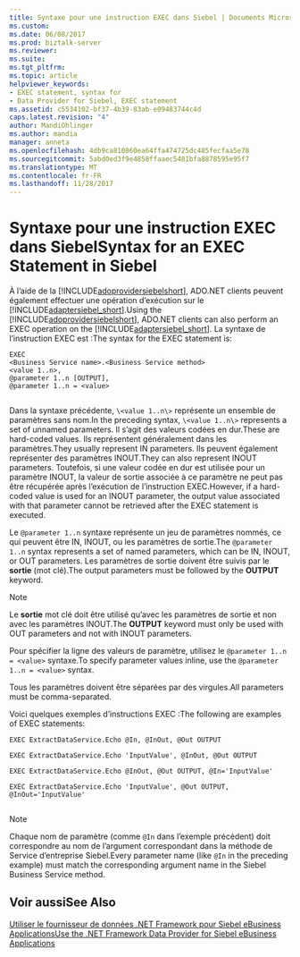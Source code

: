 ```yaml
---
title: Syntaxe pour une instruction EXEC dans Siebel | Documents Microsoft
ms.custom: 
ms.date: 06/08/2017
ms.prod: biztalk-server
ms.reviewer: 
ms.suite: 
ms.tgt_pltfrm: 
ms.topic: article
helpviewer_keywords:
- EXEC statement, syntax for
- Data Provider for Siebel, EXEC statement
ms.assetid: c5534102-bf37-4b39-83ab-e09483744c4d
caps.latest.revision: "4"
author: MandiOhlinger
ms.author: mandia
manager: anneta
ms.openlocfilehash: 4db9ca810860ea64ffa474725dc485fecfaa5e78
ms.sourcegitcommit: 5abd0ed3f9e4858ffaaec5481bfa8878595e95f7
ms.translationtype: MT
ms.contentlocale: fr-FR
ms.lasthandoff: 11/28/2017
---
```

# <a name="syntax-for-an-exec-statement-in-siebel"></a><span data-ttu-id="9a368-102">Syntaxe pour une instruction EXEC dans Siebel</span><span class="sxs-lookup"><span data-stu-id="9a368-102">Syntax for an EXEC Statement in Siebel</span></span>
<span data-ttu-id="9a368-103">À l’aide de la [!INCLUDE[adoprovidersiebelshort](../../includes/adoprovidersiebelshort-md.md)], ADO.NET clients peuvent également effectuer une opération d’exécution sur le [!INCLUDE[adaptersiebel_short](../../includes/adaptersiebel-short-md.md)].</span><span class="sxs-lookup"><span data-stu-id="9a368-103">Using the [!INCLUDE[adoprovidersiebelshort](../../includes/adoprovidersiebelshort-md.md)], ADO.NET clients can also perform an EXEC operation on the [!INCLUDE[adaptersiebel_short](../../includes/adaptersiebel-short-md.md)].</span></span> <span data-ttu-id="9a368-104">La syntaxe de l’instruction EXEC est :</span><span class="sxs-lookup"><span data-stu-id="9a368-104">The syntax for the EXEC statement is:</span></span>  
  
```  
EXEC  
<Business Service name>.<Business Service method>  
<value 1..n>,  
@parameter 1..n [OUTPUT],  
@parameter 1..n = <value>  
  
```  
  
 <span data-ttu-id="9a368-105">Dans la syntaxe précédente, `\<value 1..n\>` représente un ensemble de paramètres sans nom.</span><span class="sxs-lookup"><span data-stu-id="9a368-105">In the preceding syntax, `\<value 1..n\>` represents a set of unnamed parameters.</span></span> <span data-ttu-id="9a368-106">Il s’agit des valeurs codées en dur.</span><span class="sxs-lookup"><span data-stu-id="9a368-106">These are hard-coded values.</span></span> <span data-ttu-id="9a368-107">Ils représentent généralement dans les paramètres.</span><span class="sxs-lookup"><span data-stu-id="9a368-107">They usually represent IN parameters.</span></span>  <span data-ttu-id="9a368-108">Ils peuvent également représenter des paramètres INOUT.</span><span class="sxs-lookup"><span data-stu-id="9a368-108">They can also represent INOUT parameters.</span></span> <span data-ttu-id="9a368-109">Toutefois, si une valeur codée en dur est utilisée pour un paramètre INOUT, la valeur de sortie associée à ce paramètre ne peut pas être récupérée après l’exécution de l’instruction EXEC.</span><span class="sxs-lookup"><span data-stu-id="9a368-109">However, if a hard-coded value is used for an INOUT parameter, the output value associated with that parameter cannot be retrieved after the EXEC statement is executed.</span></span>  
  
 <span data-ttu-id="9a368-110">Le `@parameter 1..n` syntaxe représente un jeu de paramètres nommés, ce qui peuvent être IN, INOUT, ou les paramètres de sortie.</span><span class="sxs-lookup"><span data-stu-id="9a368-110">The `@parameter 1..n` syntax represents a set of named parameters, which can be IN, INOUT, or OUT parameters.</span></span> <span data-ttu-id="9a368-111">Les paramètres de sortie doivent être suivis par le **sortie** (mot clé).</span><span class="sxs-lookup"><span data-stu-id="9a368-111">The output parameters must be followed by the **OUTPUT** keyword.</span></span>  
  
> [!NOTE]
>  <span data-ttu-id="9a368-112">Le **sortie** mot clé doit être utilisé qu’avec les paramètres de sortie et non avec les paramètres INOUT.</span><span class="sxs-lookup"><span data-stu-id="9a368-112">The **OUTPUT** keyword must only be used with OUT parameters and not with INOUT parameters.</span></span>  
  
 <span data-ttu-id="9a368-113">Pour spécifier la ligne des valeurs de paramètre, utilisez le `@parameter 1..n = <value>` syntaxe.</span><span class="sxs-lookup"><span data-stu-id="9a368-113">To specify parameter values inline, use the `@parameter 1..n = <value>` syntax.</span></span>  
  
 <span data-ttu-id="9a368-114">Tous les paramètres doivent être séparées par des virgules.</span><span class="sxs-lookup"><span data-stu-id="9a368-114">All parameters must be comma-separated.</span></span>  
  
 <span data-ttu-id="9a368-115">Voici quelques exemples d’instructions EXEC :</span><span class="sxs-lookup"><span data-stu-id="9a368-115">The following are examples of EXEC statements:</span></span>  
  
```  
EXEC ExtractDataService.Echo @In, @InOut, @Out OUTPUT  
  
EXEC ExtractDataService.Echo 'InputValue', @InOut, @Out OUTPUT  
  
EXEC ExtractDataService.Echo @InOut, @Out OUTPUT, @In='InputValue'  
  
EXEC ExtractDataService.Echo 'InputValue', @Out OUTPUT, @InOut='InputValue'  
  
```  
  
> [!NOTE]
>  <span data-ttu-id="9a368-116">Chaque nom de paramètre (comme `@In` dans l’exemple précédent) doit correspondre au nom de l’argument correspondant dans la méthode de Service d’entreprise Siebel.</span><span class="sxs-lookup"><span data-stu-id="9a368-116">Every parameter name (like `@In` in the preceding example) must match the corresponding argument name in the Siebel Business Service method.</span></span>  
  
## <a name="see-also"></a><span data-ttu-id="9a368-117">Voir aussi</span><span class="sxs-lookup"><span data-stu-id="9a368-117">See Also</span></span>  
 [<span data-ttu-id="9a368-118">Utiliser le fournisseur de données .NET Framework pour Siebel eBusiness Applications</span><span class="sxs-lookup"><span data-stu-id="9a368-118">Use the .NET Framework Data Provider for Siebel eBusiness Applications</span></span>](../../adapters-and-accelerators/adapter-siebel/use-the-net-framework-data-provider-for-siebel-ebusiness-applications.md)